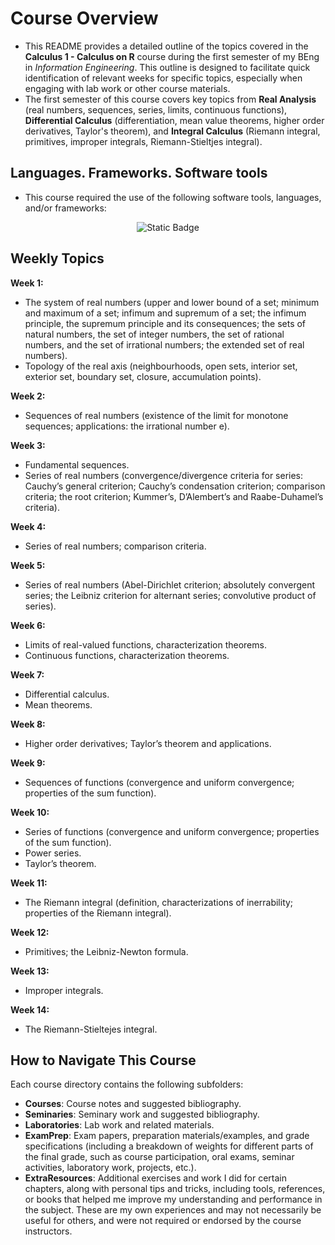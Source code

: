 # Course Overview

- This README provides a detailed outline of the topics covered in the **Calculus 1 - Calculus on R** course during the first semester of my BEng in _Information Engineering_. This outline is designed to facilitate quick identification of relevant weeks for specific topics, especially when engaging with lab work or other course materials.
- The first semester of this course covers key topics from **Real Analysis** (real numbers, sequences, series, limits, continuous functions), **Differential Calculus** (differentiation, mean value theorems, higher order derivatives, Taylor's theorem), and **Integral Calculus** (Riemann integral, primitives, improper integrals, Riemann-Stieltjes integral).

## Languages. Frameworks. Software tools

- This course required the use of the following software tools, languages, and/or frameworks:

<div align="center">
  
<p>
<img alt="Static Badge" src="https://img.shields.io/badge/MicrosoftTeams-%236264A7?style=for-the-badge&logo=microsoftteams&logoColor=white">
</p>
  
</div>

## Weekly Topics

**Week 1:** 
- The system of real numbers (upper and lower bound of a set; minimum and maximum of a set; infimum and supremum of a set; the infimum principle, the supremum principle and its consequences; the sets of natural numbers, the set of integer numbers, the set of rational numbers, and the set of irrational numbers; the extended set of real numbers).
- Topology of the real axis (neighbourhoods, open sets, interior set, exterior set, boundary set, closure, accumulation points).

**Week 2:**
- Sequences of real numbers (existence of the limit for monotone sequences; applications: the irrational number e).

**Week 3:**
- Fundamental sequences.
- Series of real numbers (convergence/divergence criteria for series: Cauchy’s general criterion; Cauchy’s condensation criterion; comparison criteria; the root criterion; Kummer’s, D’Alembert’s and Raabe-Duhamel’s criteria).

**Week 4:**
- Series of real numbers; comparison criteria.

**Week 5:**
- Series of real numbers (Abel-Dirichlet criterion; absolutely convergent series; the Leibniz criterion for alternant series; convolutive product of series).

**Week 6:**
- Limits of real-valued functions, characterization theorems.
- Continuous functions, characterization theorems.

**Week 7:**
- Differential calculus.
- Mean theorems.

**Week 8:**
- Higher order derivatives; Taylor’s theorem and applications.

**Week 9:**
- Sequences of functions (convergence and uniform convergence; properties of the sum function).

**Week 10:**
- Series of functions (convergence and uniform convergence; properties of the sum function).
- Power series.
- Taylor’s theorem.

**Week 11:**
- The Riemann integral (definition, characterizations of inerrability; properties of the Riemann integral).

**Week 12:**
- Primitives; the Leibniz-Newton formula.

**Week 13:**
- Improper integrals.

**Week 14:**
- The Riemann-Stieltejes integral.

## How to Navigate This Course

Each course directory contains the following subfolders:

- **Courses**: Course notes and suggested bibliography.
- **Seminaries**: Seminary work and suggested bibliography.
- **Laboratories**: Lab work and related materials.
- **ExamPrep**: Exam papers, preparation materials/examples, and grade specifications (including a breakdown of weights for different parts of the final grade, such as course participation, oral exams, seminar activities, laboratory work, projects, etc.).
- **ExtraResources**: Additional exercises and work I did for certain chapters, along with personal tips and tricks, including tools, references, or books that helped me improve my understanding and performance in the subject. These are my own experiences and may not necessarily be useful for others, and were not required or endorsed by the course instructors.

